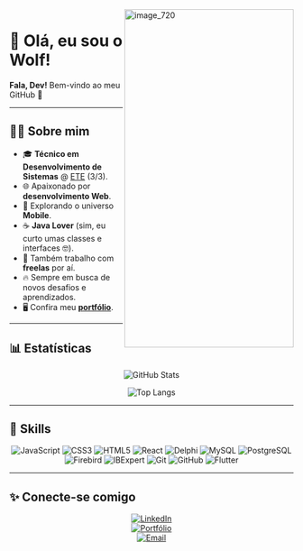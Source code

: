 <img width="300" height="600" alt="image_720" src="https://github.com/user-attachments/assets/82e02206-45d8-489c-b129-4d272fe2a4d7" align="right" />

# 🐺 Olá, eu sou o Wolf!  

**Fala, Dev!** Bem-vindo ao meu GitHub 🚀  

---

## 👨‍💻 Sobre mim  

- 🎓 **Técnico em Desenvolvimento de Sistemas** @ [ETE](https://www.escolatecnicalimoeiro.com.br/) (3/3).  
- 🌐 Apaixonado por **desenvolvimento Web**.  
- 📱 Explorando o universo **Mobile**.  
- ☕ **Java Lover** (sim, eu curto umas classes e interfaces 🤓).  
- 📌 Também trabalho com **freelas** por aí.  
- 🔥 Sempre em busca de novos desafios e aprendizados.  
- 🖥️ Confira meu [**portfólio**](https://jeffersondev.netlify.app).  

---

## 📊 Estatísticas  

<div align="center">

![GitHub Stats](https://github-readme-stats.vercel.app/api?username=SeuUsuario&show_icons=true&theme=vision-friendly-dark&title_color=FFD700&icon_color=FFD700&text_color=FFFFFF&bg_color=000000)  

![Top Langs](https://github-readme-stats.vercel.app/api/top-langs/?username=SeuUsuario&layout=compact&title_color=FFD700&text_color=FFFFFF&bg_color=000000)

</div>

---

## 🚀 Skills  

<div align="center">

![JavaScript](https://img.shields.io/badge/JavaScript-000000?style=for-the-badge&logo=javascript&logoColor=FFD700) 
![CSS3](https://img.shields.io/badge/CSS3-000000?style=for-the-badge&logo=css3&logoColor=FFD700) 
![HTML5](https://img.shields.io/badge/HTML5-000000?style=for-the-badge&logo=html5&logoColor=FFD700) 
![React](https://img.shields.io/badge/React-000000?style=for-the-badge&logo=react&logoColor=FFD700) 
![Delphi](https://img.shields.io/badge/Delphi-000000?style=for-the-badge&logo=delphi&logoColor=FFD700) 
![MySQL](https://img.shields.io/badge/MySQL-000000?style=for-the-badge&logo=mysql&logoColor=FFD700) 
![PostgreSQL](https://img.shields.io/badge/PostgreSQL-000000?style=for-the-badge&logo=postgresql&logoColor=FFD700) 
![Firebird](https://img.shields.io/badge/Firebird-000000?style=for-the-badge&logo=firebird&logoColor=FFD700) 
![IBExpert](https://img.shields.io/badge/IBExpert-000000?style=for-the-badge&logoColor=FFD700) 
![Git](https://img.shields.io/badge/Git-000000?style=for-the-badge&logo=git&logoColor=FFD700) 
![GitHub](https://img.shields.io/badge/GitHub-000000?style=for-the-badge&logo=github&logoColor=FFD700) 
![Flutter](https://img.shields.io/badge/Flutter-000000?style=for-the-badge&logo=flutter&logoColor=FFD700)  

</div>

---

## ✨ Conecte-se comigo  

<div align="center">

[![LinkedIn](https://img.shields.io/badge/LinkedIn-000000?style=for-the-badge&logo=linkedin&logoColor=FFD700)](https://linkedin.com/in/seuusuario)  
[![Portfólio](https://img.shields.io/badge/Portfólio-000000?style=for-the-badge&logo=firefox&logoColor=FFD700)](https://jeffersondev.netlify.app)  
[![Email](https://img.shields.io/badge/Email-000000?style=for-the-badge&logo=gmail&logoColor=FFD700)](mailto:seuemail@gmail.com)  

</div>
